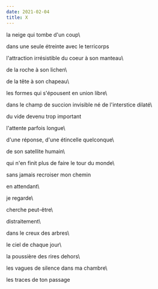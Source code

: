 ```yaml
---
date: 2021-02-04
title: X
---
```


la neige qui tombe d'un coup\

dans une seule étreinte avec le terricorps

l'attraction irrésistible du coeur à son manteau\

de la roche à son lichen\

de la tête à son chapeau\

les formes qui s'épousent en union libre\

dans le champ de succion invisible né de l'interstice dilaté\ 

du vide devenu trop important

l'attente parfois longue\

d'une réponse, d'une étincelle quelconque\

de son satellite humain\

qui n'en finit plus de faire le tour du monde\

sans jamais recroiser mon chemin

en attendant\

je regarde\

cherche peut-être\

distraitement\

dans le creux des arbres\

le ciel de chaque jour\

la poussière des rires dehors\

les vagues de silence dans ma chambre\

les traces de ton passage



